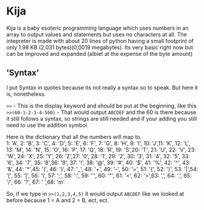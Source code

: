 # Kija
Kija is a baby esoteric programming language which uses numbers in an array to output values and statements but uses no characters at all. The intepreter is made with about 20 lines of python having a small footprint of only 1.98 KB (2,031 bytes)(0,0019 megabytes). Its very basic right now but can be improved and expanded (albiet at the expense of the byte amount)

## 'Syntax'
I put Syntax in quotes because its not really a syntax so to speak. But here it is, nonetheless.<br>

`>>` - This is the display keyword and should be put at the beginning, like this `>>(60-1-2-3-4-560)` - That would output `ABCDEF` and the 60 is there because it still follows a syntax, so strings are still needed and if your adding you still need to use the addition symbol<br>

Here is the dictionary that all the numbers will map to.<br>
1: 'A', 2: 'B', 3: 'C', 4: 'D', 5: 'E', 6: 'F', 7: 'G', 8: 'H', 9: 'I', 10: 'J',11: 'K', 12: 'L', 13: 'M', 14: 'N', 15: 'O', 16: 'P', 17: 'Q', 18: 'R', 19: 'S',20: 'T', 21: 'U', 22: 'V', 23: 'W', 24: 'X', 25: 'Y', 26: 'Z',27: '0', 28: '1', 29: '2', 30: '3', 31: '4', 32: '5', 33: '6', 34: '7', 35: '8',36: '9', 37: '!', 38: '@', 39: '#', 40: '$', 41: '%', 42: '^', 43: '&', 44: '*',45: '(', 46: ')', 47: '_', 48: '+', 49: '-', 50: '=', 51: '{', 52: '}', 53: '|',54: '[', 55: ']', 56: '\\', 57: ';', 58: ':', 59: '\'', 60: '\"', 61: '<', 62: '>',63: ',', 64: '.', 65: '/', 66: '?', 67: ' ',68: 'm'<br>

So, if we type in `>>(1,2,3,4,5)` it would output `ABCDEF` like we looked at before because 1 = A and 2 = B, ect, ect.
